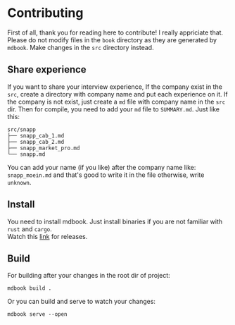 # Contributing

First of all, thank you for reading here to contribute! I really appriciate that. <br />
Please do not modify files in the `book` directory as they are generated by `mdbook`. Make changes in the `src` directory instead.

## Share experience
If you want to share your interview experience, If the company exist in the `src`, create a directory with company name and put each experience on it.
If the company is not exist, just create a `md` file with company name in the `src` dir. Then for compile, you need to add your `md` file to `SUMMARY.md`.
Just like this:
```
src/snapp
├── snapp_cab_1.md
├── snapp_cab_2.md
├── snapp_market_pro.md
└── snapp.md
```
You can add your name (if you like) after the company name like: `snapp_moein.md` and that's good to write it in the file otherwise, write `unknown`.

## Install
You need to install mdbook. Just install binaries if you are not familiar with `rust` and `cargo`. <br />
Watch this [link](https://github.com/rust-lang/mdBook/releases) for releases.

## Build
For building after your changes in the root dir of project:
```
mdbook build .
```

Or you can build and serve to watch your changes:

```
mdbook serve --open
```
